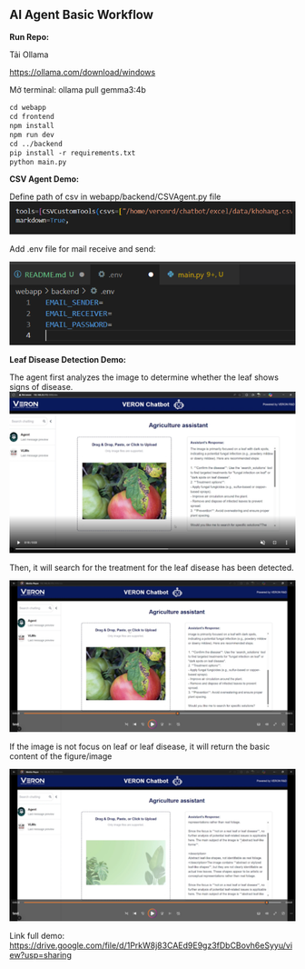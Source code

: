 ## AI Agent Basic Workflow
<b>Run Repo:</b>

Tải Ollama 

https://ollama.com/download/windows

Mở terminal: ollama pull gemma3:4b

```
cd webapp
cd frontend
npm install
npm run dev
cd ../backend
pip install -r requirements.txt
python main.py 
```


<b>CSV Agent Demo:</b>

Define path of csv in webapp/backend/CSVAgent.py file
![alt text](figure/image.png)

Add .env file for mail receive and send:

![alt text](figure/image-1.png)




<b>Leaf Disease Detection Demo:</b>

The agent first analyzes the image to determine whether the leaf shows signs of disease.
![alt text](figure/image-2.png)

Then, it will search for the treatment for the leaf disease has been detected.

![alt text](figure/image-3.png)

If the image is not focus on leaf or leaf disease, it will return the basic content of the figure/image 

![alt text](figure/image-4.png)

Link full demo: https://drive.google.com/file/d/1PrkW8j83CAEd9E9gz3fDbCBovh6eSyyu/view?usp=sharing